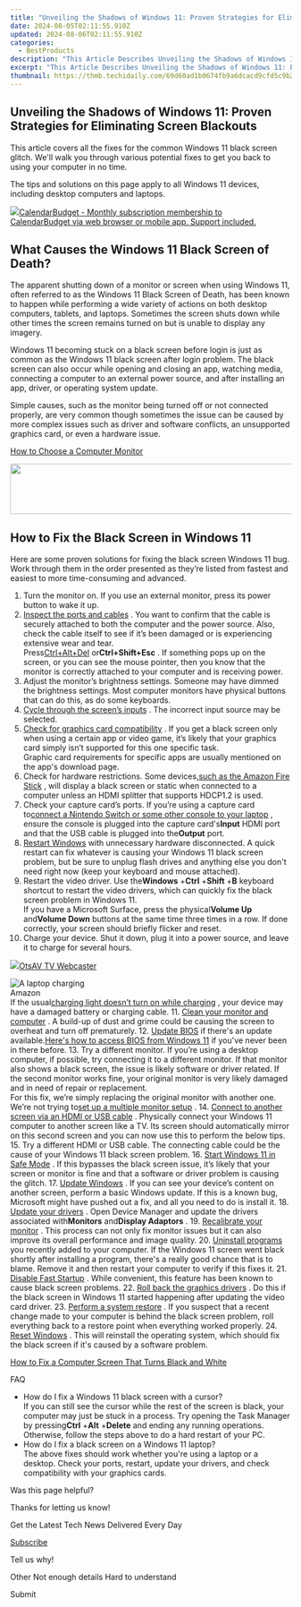 ```yaml
---
title: "Unveiling the Shadows of Windows 11: Proven Strategies for Eliminating Screen Blackouts"
date: 2024-08-05T02:11:55.910Z
updated: 2024-08-06T02:11:55.910Z
categories:
  - BestProducts
description: "This Article Describes Unveiling the Shadows of Windows 11: Proven Strategies for Eliminating Screen Blackouts"
excerpt: "This Article Describes Unveiling the Shadows of Windows 11: Proven Strategies for Eliminating Screen Blackouts"
thumbnail: https://thmb.techidaily.com/69d60ad1b0674fb9a6dcacd9cfd5c9b2973dbd0d026e48a10d4a2c1cd89022d5.jpg
---
```


## Unveiling the Shadows of Windows 11: Proven Strategies for Eliminating Screen Blackouts
 This article covers all the fixes for the common Windows 11 black screen glitch. We'll walk you through various potential fixes to get you back to using your computer in no time.

 The tips and solutions on this page apply to all Windows 11 devices, including desktop computers and laptops.

<!-- affiliate ads begin -->
<a href="https://secure.2checkout.com/order/checkout.php?PRODS=37701530&QTY=1&AFFILIATE=108875&CART=1"><img src="https://secure.avangate.com/images/merchant/6fe0c81e3f9438db11ebbfba6c5ce460/products/copy_cbLogo_with_text_blue.png" border="0">CalendarBudget - Monthly subscription membership to CalendarBudget via web browser or mobile app. Support included. </a>
<!-- affiliate ads end -->
## What Causes the Windows 11 Black Screen of Death?

 The apparent shutting down of a monitor or screen when using Windows 11, often referred to as the Windows 11 Black Screen of Death, has been known to happen while performing a wide variety of actions on both desktop computers, tablets, and laptops. Sometimes the screen shuts down while other times the screen remains turned on but is unable to display any imagery.

 Windows 11 becoming stuck on a black screen before login is just as common as the Windows 11 black screen after login problem. The black screen can also occur while opening and closing an app, watching media, connecting a computer to an external power source, and after installing an app, driver, or operating system update.

 Simple causes, such as the monitor being turned off or not connected properly, are very common though sometimes the issue can be caused by more complex issues such as driver and software conflicts, an unsupported graphics card, or even a hardware issue.

[How to Choose a Computer Monitor](https://www.lifewire.com/choosing-a-computer-monitor-5204228)

<!-- affiliate ads begin -->
<a href="https://vapordna.pxf.io/c/5597632/1494880/17238" target="_top" id="1494880"><img src="//a.impactradius-go.com/display-ad/17238-1494880" border="0" alt="" width="728" height="90"/></a><img height="0" width="0" src="https://imp.pxf.io/i/5597632/1494880/17238" style="position:absolute;visibility:hidden;" border="0" />
<!-- affiliate ads end -->
## How to Fix the Black Screen in Windows 11

 Here are some proven solutions for fixing the black screen Windows 11 bug. Work through them in the order presented as they’re listed from fastest and easiest to more time-consuming and advanced.  

1. Turn the monitor on. If you use an external monitor, press its power button to wake it up.
2. [Inspect the ports and cables](https://www.lifewire.com/how-to-check-for-disconnected-monitor-power-cable-connections-2624532) . You want to confirm that the cable is securely attached to both the computer and the power source. Also, check the cable itself to see if it’s been damaged or is experiencing extensive wear and tear.  
 Press[Ctrl+Alt+Del](https://www.lifewire.com/what-is-ctrl-alt-del-2625830) or**Ctrl+Shift+Esc** . If something pops up on the screen, or you can see the mouse pointer, then you know that the monitor is correctly attached to your computer and is receiving power.
3. Adjust the monitor’s brightness settings. Someone may have dimmed the brightness settings. Most computer monitors have physical buttons that can do this, as do some keyboards.
4. [Cycle through the screen’s inputs](https://www.lifewire.com/use-an-hdmi-switch-with-a-monitor-and-a-tv-5207826) . The incorrect input source may be selected.
5. [Check for graphics card compatibility](https://www.lifewire.com/find-out-what-graphics-card-you-have-windows-11-5221185) . If you get a black screen only when using a certain app or video game, it’s likely that your graphics card simply isn’t supported for this one specific task.  
 Graphic card requirements for specific apps are usually mentioned on the app's download page.
6. Check for hardware restrictions. Some devices,[such as the Amazon Fire Stick](https://www.lifewire.com/connect-firestick-to-computer-monitor-5201860) , will display a black screen or static when connected to a computer unless an HDMI splitter that supports HDCP1.2 is used.
7. Check your capture card’s ports. If you’re using a capture card to[connect a Nintendo Switch or some other console to your laptop](https://www.lifewire.com/how-to-connect-nintendo-switch-to-laptop-4768973) , ensure the console is plugged into the capture card's**Input** HDMI port and that the USB cable is plugged into the**Output** port.
8. [Restart Windows](https://www.lifewire.com/how-to-reboot-a-computer-2624568) with unnecessary hardware disconnected. A quick restart can fix whatever is causing your Windows 11 black screen problem, but be sure to unplug flash drives and anything else you don't need right now (keep your keyboard and mouse attached).
9. Restart the video driver. Use the**Windows** +**Ctrl** +**Shift** +**B** keyboard shortcut to restart the video drivers, which can quickly fix the black screen problem in Windows 11.  
 If you have a Microsoft Surface, press the physical**Volume Up** and**Volume Down** buttons at the same time three times in a row. If done correctly, your screen should briefly flicker and reset.
10. Charge your device. Shut it down, plug it into a power source, and leave it to charge for several hours.  
<!-- affiliate ads begin -->
<a href="https://otszone.ots7.com/order/checkout.php?PRODS=4713324&QTY=1&AFFILIATE=108875&CART=1"><img src="https://green.ots7.com/screenshots/OtsAV/OtsAVTV1.90-300x188.jpg" border="0">OtsAV TV Webcaster</a>
<!-- affiliate ads end -->
![A laptop charging](https://www.lifewire.com/thmb/xe_BkNZzJCIOCLT8PFK0wqBH8lk=/1500x0/filters:no_upscale():max_bytes(150000):strip_icc():format(webp)/laptop-charger-c312c4c50920460da66e912e2bddfd4b.png)  
Amazon  
 If the usual[charging light doesn’t turn on while charging](https://www.lifewire.com/fix-windows-10-battery-not-charging-4780832) , your device may have a damaged battery or charging cable.
11. [Clean your monitor and computer](https://www.lifewire.com/clean-your-pc-5074108) . A build-up of dust and grime could be causing the screen to overheat and turn off prematurely.
12. [Update BIOS](https://www.lifewire.com/how-to-update-bios-4783238) if there's an update available.[Here's how to access BIOS from Windows 11](https://www.lifewire.com/access-bios-windows-11-8650109) if you've never been in there before.
13. Try a different monitor. If you’re using a desktop computer, if possible, try connecting it to a different monitor. If that monitor also shows a black screen, the issue is likely software or driver related. If the second monitor works fine, your original monitor is very likely damaged and in need of repair or replacement.  
 For this fix, we’re simply replacing the original monitor with another one. We’re not trying to[set up a multiple monitor setup](https://www.lifewire.com/add-a-second-monitor-2640288) .
14. [Connect to another screen via an HDMI or USB cable](https://www.lifewire.com/connect-laptop-to-tv-via-hdmi-5081384) . Physically connect your Windows 11 computer to another screen like a TV. Its screen should automatically mirror on this second screen and you can now use this to perform the below tips.
15. Try a different HDMI or USB cable. The connecting cable could be the cause of your Windows 11 black screen problem.
16. [Start Windows 11 in Safe Mode](https://www.lifewire.com/how-to-force-windows-to-restart-in-safe-mode-2625163) . If this bypasses the black screen issue, it’s likely that your screen or monitor is fine and that a software or driver problem is causing the glitch.
17. [Update Windows](https://www.lifewire.com/how-to-check-for-install-windows-updates-2624596) . If you can see your device’s content on another screen, perform a basic Windows update. If this is a known bug, Microsoft might have pushed out a fix, and all you need to do is install it.
18. [Update your drivers](https://www.lifewire.com/how-to-update-drivers-in-windows-2619214) . Open Device Manager and update the drivers associated with**Monitors** and**Display Adaptors** .
19. [Recalibrate your monitor](https://www.lifewire.com/test-and-calibrate-your-pc-monitor-2640280) . This process can not only fix monitor issues but it can also improve its overall performance and image quality.
20. [Uninstall programs](https://www.lifewire.com/windows-uninstaller-to-remove-unused-programs-3506955) you recently added to your computer. If the Windows 11 screen went black shortly after installing a program, there's a really good chance that is to blame. Remove it and then restart your computer to verify if this fixes it.
21. [Disable Fast Startup](https://www.lifewire.com/disable-fast-startup-in-windows-10-5094422) . While convenient, this feature has been known to cause black screen problems.
22. [Roll back the graphics drivers](https://www.lifewire.com/how-to-roll-back-a-driver-in-windows-2619217) . Do this if the black screen in Windows 11 started happening after updating the video card driver.
23. [Perform a system restore](https://www.lifewire.com/how-to-use-system-restore-in-windows-2626131) . If you suspect that a recent change made to your computer is behind the black screen problem, roll everything back to a restore point when everything worked properly.
24. [Reset Windows](https://www.lifewire.com/reset-this-pc-2626216) . This will reinstall the operating system, which should fix the black screen if it's caused by a software problem.

[How to Fix a Computer Screen That Turns Black and White](https://www.lifewire.com/fix-when-your-computer-screen-turns-black-and-white-5211740)

 FAQ

* How do I fix a Windows 11 black screen with a cursor?  
 If you can still see the cursor while the rest of the screen is black, your computer may just be stuck in a process. Try opening the Task Manager by pressing**Ctrl** +**Alt** +**Delete** and ending any running operations. Otherwise, follow the steps above to do a hard restart of your PC.
* How do I fix a black screen on a Windows 11 laptop?  
 The above fixes should work whether you're using a laptop or a desktop. Check your ports, restart, update your drivers, and check compatibility with your graphics cards.

Was this page helpful?

Thanks for letting us know!

 Get the Latest Tech News Delivered Every Day

[Subscribe](https://www.lifewire.com/#)

Tell us why!

 Other  Not enough details  Hard to understand

 Submit

<ins class="adsbygoogle"
     style="display:block"
     data-ad-format="autorelaxed"
     data-ad-client="ca-pub-7571918770474297"
     data-ad-slot="1223367746"></ins>



<ins class="adsbygoogle"
     style="display:block"
     data-ad-client="ca-pub-7571918770474297"
     data-ad-slot="8358498916"
     data-ad-format="auto"
     data-full-width-responsive="true"></ins>
